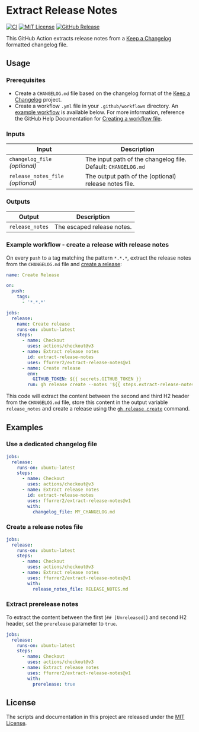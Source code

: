 <!-- SPDX-License-Identifier: MIT -->

# Extract Release Notes

[![CI](https://github.com/ffurrer2/extract-release-notes/workflows/CI/badge.svg)](https://github.com/ffurrer2/extract-release-notes/actions?query=workflow%3ACI)
[![MIT License](https://img.shields.io/github/license/ffurrer2/extract-release-notes)](https://github.com/ffurrer2/extract-release-notes/blob/main/LICENSE)
[![GitHub Release](https://img.shields.io/github/v/release/ffurrer2/extract-release-notes?sort=semver)](https://github.com/ffurrer2/extract-release-notes/releases/latest)

This GitHub Action extracts release notes from a [Keep a Changelog](https://keepachangelog.com/) formatted changelog file.

## Usage

### Prerequisites

- Create a `CHANGELOG.md` file based on the changelog format of the [Keep a Changelog](https://keepachangelog.com/) project.
- Create a workflow `.yml` file in your `.github/workflows` directory. An [example workflow](#example-workflow---create-a-release-with-release-notes) is available below. For more information, reference the GitHub Help Documentation for [Creating a workflow file](https://help.github.com/en/articles/configuring-a-workflow#creating-a-workflow-file).

### Inputs

| Input                             | Description                                                   |
|-----------------------------------|---------------------------------------------------------------|
| `changelog_file` _(optional)_     | The input path of the changelog file. Default: `CHANGELOG.md` |
| `release_notes_file` _(optional)_ | The output path of the (optional) release notes file.         |

### Outputs

| Output          | Description                |
|-----------------|----------------------------|
| `release_notes` | The escaped release notes. |

### Example workflow - create a release with release notes

On every `push` to a tag matching the pattern `*.*.*`, extract the release notes from the `CHANGELOG.md` file and [create a release](https://help.github.com/en/articles/creating-releases):

```yaml
name: Create Release

on:
  push:
    tags:
      - '*.*.*'

jobs:
  release:
    name: Create release
    runs-on: ubuntu-latest
    steps:
      - name: Checkout
        uses: actions/checkout@v3
      - name: Extract release notes
        id: extract-release-notes
        uses: ffurrer2/extract-release-notes@v1
      - name: Create release
        env:
          GITHUB_TOKEN: ${{ secrets.GITHUB_TOKEN }}
        run: gh release create --notes '${{ steps.extract-release-notes.outputs.release_notes }}' --title ${{ github.ref_name }} ${{ github.ref_name }}
```

This code will extract the content between the second and third H2 header from the `CHANGELOG.md` file, store this content in the output variable `release_notes` and create a release using the [`gh release create`](https://cli.github.com/manual/gh_release_create) command.

## Examples

### Use a dedicated changelog file

```yaml
jobs:
  release:
    runs-on: ubuntu-latest
    steps:
      - name: Checkout
        uses: actions/checkout@v3
      - name: Extract release notes
        id: extract-release-notes
        uses: ffurrer2/extract-release-notes@v1
        with:
          changelog_file: MY_CHANGELOG.md
```

### Create a release notes file

```yaml
jobs:
  release:
    runs-on: ubuntu-latest
    steps:
      - name: Checkout
        uses: actions/checkout@v3
      - name: Extract release notes
        uses: ffurrer2/extract-release-notes@v1
        with:
          release_notes_file: RELEASE_NOTES.md
```

### Extract prerelease notes

To extract the content between the first (`## [Unreleased]`) and second H2 header, set the `prerelease` parameter to `true`.

```yaml
jobs:
  release:
    runs-on: ubuntu-latest
    steps:
      - name: Checkout
        uses: actions/checkout@v3
      - name: Extract release notes
        uses: ffurrer2/extract-release-notes@v1
        with:
          prerelease: true
```

## License

The scripts and documentation in this project are released under the [MIT License](LICENSE).
